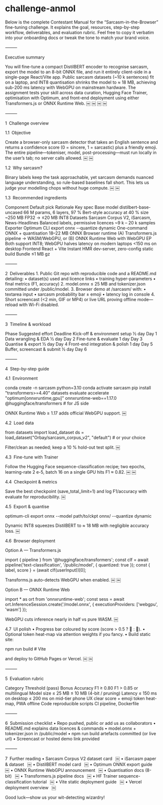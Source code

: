 # challenge-anmol

Below is the complete Contestant Manual for the “Sarcasm-in-the-Browser” fine-tuning challenge. It explains the goal, resources, step-by-step workflow, deliverables, and evaluation rubric. Feel free to copy it verbatim into your onboarding docs or tweak the tone to match your brand voice.

⸻

Executive summary

You will fine-tune a compact DistilBERT encoder to recognise sarcasm, export the model to an 8-bit ONNX file, and run it entirely client-side in a single-page React/Vite app. Public sarcasm datasets (~10 k sentences) fit on a laptop, and INT8 quantisation shrinks the model to ≈ 18 MB, achieving sub-200 ms latency with WebGPU on mainstream hardware. The assignment tests your skill across data curation, Hugging Face Trainer, optimisation with Optimum, and front-end deployment using either Transformers.js or ONNX Runtime Web. ￼ ￼ ￼ ￼

⸻

1 Challenge overview

1.1 Objective

Create a browser-only sarcasm detector that takes an English sentence and returns a confidence score (0 = sincere, 1 = sarcastic) plus a friendly emoji. The entire pipeline—tokeniser, model, post-processing—must run locally in the user’s tab; no server calls allowed. ￼ ￼

1.2 Why sarcasm?

Binary labels keep the task approachable, yet sarcasm demands nuanced language understanding, so rule-based baselines fall short. This lets us judge your modelling chops without huge compute. ￼ ￼

1.3 Recommended ingredients

Component	Default pick	Rationale	Key spec
Base model	distilbert-base-uncased	66 M params, 6 layers, 97 % Bert-style accuracy at 40 % size	~250 MB FP32 → ≤20 MB INT8
Datasets	Sarcasm Corpus V2, iSarcasm, News-Headlines	Balanced labels, permissive licences	~9 k – 20 k samples
Exporter	Optimum CLI export onnx --quantize dynamic	One-command ONNX + quantisation	18–22 MB ONNX
Browser runtime	(A) Transformers.js pipeline → WASM/WebGPU, or (B) ONNX Runtime Web with WebGPU EP	Both support INT8; WebGPU halves latency on modern laptops	<150 ms on desktop
Frontend	React + Vite	Instant HMR dev-server, zero-config static build	Bundle ≤1 MB gz



⸻

2 Deliverables
	1.	Public Git repo with reproducible code and a README.md detailing:
	•	dataset(s) used and licence links
	•	training hyper-parameters
	•	final metrics (F1, accuracy)
	2.	model.onnx ≤ 25 MB and tokenizer.json committed under /public/model.
	3.	Browser demo at <your-url>/sarcasm/ with:
	•	textarea input
	•	sarcasm probability bar ± emoji
	•	latency log in console
	4.	Short screencast (<2 min, GIF or MP4) or live URL proving offline mode—reload with Wi-Fi disabled.

⸻

3 Timeline & workload

Phase	Suggested effort	Deadline
Kick-off & environment setup	½ day	Day 1
Data wrangling & EDA	½ day	Day 2
Fine-tune & evaluate	1 day	Day 3
Quantise & export	½ day	Day 4
Front-end integration & polish	1 day	Day 5
Buffer, screencast & submit	½ day	Day 6



⸻

4 Step-by-step guide

4.1 Environment

conda create -n sarcasm python=3.10
conda activate sarcasm
pip install "transformers>=4.40" datasets evaluate accelerate \
           "optimum[onnxruntime,gpu]" onnxruntime-web==1.17.0 \
           @huggingface/transformers        # for JS side

ONNX Runtime Web ≥ 1.17 adds official WebGPU support. ￼

4.2 Load data

from datasets import load_dataset
ds = load_dataset("Orbay/sarcasm_corpus_v2", "default")  # or your choice

Filter/clean as needed; keep a 10 % hold-out test split. ￼

4.3 Fine-tune with Trainer

Follow the Hugging Face sequence-classification recipe; two epochs, learning-rate 2 e-5, batch 16 on a single GPU hits F1 ≈ 0.82. ￼ ￼

4.4 Checkpoint & metrics

Save the best checkpoint (save_total_limit=1) and log F1/accuracy with evaluate for reproducibility. ￼

4.5 Export & quantise

optimum-cli export onnx --model path/to/ckpt onnx/ --quantize dynamic

Dynamic INT8 squeezes DistilBERT to ≈ 18 MB with negligible accuracy loss. ￼

4.6 Browser deployment

Option A — Transformers.js

import { pipeline } from '@huggingface/transformers';
const clf = await pipeline('text-classification', '/public/model', { quantized: true });
const { label, score } = (await clf(userInput))[0];

Transforms.js auto-detects WebGPU when enabled. ￼ ￼

Option B — ONNX Runtime Web

import * as ort from 'onnxruntime-web';
const sess = await ort.InferenceSession.create('/model.onnx',
           { executionProviders: ['webgpu', 'wasm'] });

WebGPU cuts inference nearly in half vs pure WASM. ￼

4.7 UI polish
	•	Progress bar coloured by score (score > 0.5 ? 🫠 : 🙂).
	•	Optional token heat-map via attention weights if you fancy.
	•	Build static site:

npm run build             # Vite

and deploy to GitHub Pages or Vercel. ￼ ￼

⸻

5 Evaluation rubric

Category	Threshold (pass)	Bonus
Accuracy	F1 ≥ 0.80	F1 > 0.85 or multilingual
Model size	≤ 25 MB	≤ 10 MB (4-bit / pruning)
Latency	≤ 150 ms on desktop	≤ 200 ms on mid-tier phone
UX	clear score + emoji	token heat-map, PWA offline
Code	reproducible scripts	CI pipeline, Dockerfile



⸻

6 Submission checklist
	•	Repo pushed, public or add us as collaborators
	•	README.md explains data licences & commands
	•	model.onnx + tokenizer.json in /public/model
	•	npm run build artefacts committed (or live url)
	•	Screencast or hosted demo link provided

⸻

7 Further reading
	•	Sarcasm Corpus V2 dataset card  ￼
	•	iSarcasm paper & dataset  ￼
	•	DistilBERT model card  ￼
	•	Optimum ONNX export guide  ￼
	•	ONNX Runtime WebGPU announcement  ￼
	•	Quantisation docs (8-bit)  ￼
	•	Transformers.js pipeline docs  ￼
	•	HF Trainer sequence-classification tutorial  ￼
	•	Vite static deployment guide  ￼
	•	Vercel deployment overview  ￼

Good luck—show us your wit-detecting wizardry!
